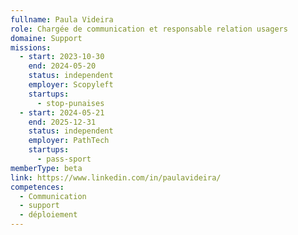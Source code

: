 ```yaml
---
fullname: Paula Videira
role: Chargée de communication et responsable relation usagers
domaine: Support
missions:
  - start: 2023-10-30
    end: 2024-05-20
    status: independent
    employer: Scopyleft
    startups:
      - stop-punaises
  - start: 2024-05-21
    end: 2025-12-31
    status: independent
    employer: PathTech
    startups:
      - pass-sport
memberType: beta
link: https://www.linkedin.com/in/paulavideira/
competences:
  - Communication
  - support
  - déploiement
---
```


